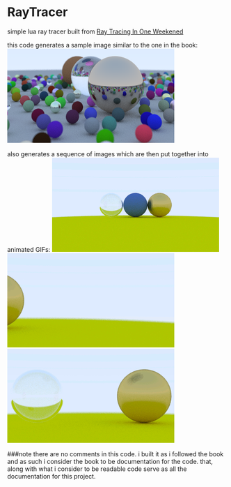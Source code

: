 # RayTracer
simple lua ray tracer built from [Ray Tracing In One Weekened](https://raytracing.github.io/)

this code generates a sample image similar to the one in the book:
![screenshot1](/pics/sample.png)
  
  
  
also generates a sequence of images which are then put together into animated GIFs:
  ![screenshot1](/pics/flyin.gif)
  ![screenshot1](/pics/pan.gif)
  ![screenshot1](/pics/drop.gif)
    
    
    
###note
  there are no comments in this code. i built it as i followed the book and as such i consider the book to be documentation for the code. that, along with what i consider to be readable code serve as all the documentation for this project. 



